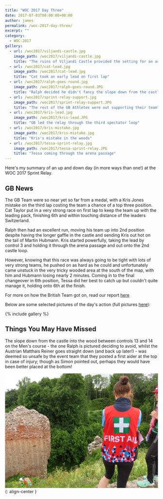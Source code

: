 ```yaml
---
title: "WOC 2017 Day Three"
date: 2017-07-03T00:00:00+00:00
author: james
permalink: /woc-2017-day-three/
excerpt: ""
category:
  - WOC-2017
gallery:
  - url: /woc2017/viljandi-castle.jpg
    image_path: /woc2017/viljandi-castle.jpg
    title: "The ruins of Viljandi Castle provided the setting for an action-packed Sprint Relay"
  - url: /woc2017/cat-lead.jpg
    image_path: /woc2017/cat-lead.jpg
    title: "Cat took an early lead on first lap"
  - url: /woc2017/ralph-goes-round.jpg
    image_path: /woc2017/ralph-goes-round.JPG
    title: "Ralph decided he didn't fancy the slope down from the castle"
  - url: /woc2017/sprint-relay-support.jpg
    image_path: /woc2017/sprint-relay-support.JPG
    title: "The rest of the GB Athletes were out supporting their team"
  - url: /woc2017/kris-lead.jpg
    image_path: /woc2017/kris-lead.JPG
    title: "GB led the relay through the third spectator loop"
  - url: /woc2017/kris-mistake.jpg
    image_path: /woc2017/kris-mistake.jpg
    title: "Kris's mistake in the woods"
  - url: /woc2017/tessa-sprint-relay.jpg
    image_path: /woc2017/tessa-sprint-relay.JPG
    title: "Tessa coming through the arena passage"
---
```

Here's my summary of an up and down day (in more ways than one!) at the WOC 2017 Sprint Relay.

## GB News
The GB Team were so near yet so far from a medal, with a Kris Jones mistake on the third lap costing the team a chance of a top three position. Cat Taylor put in a very strong race on first lap to keep the team up with the leading pack, finishing 6th and within touching distance of the leaders Switzerland. 

Ralph then had an excellent run, moving his team up into 2nd position despite having the longer gaffle in the castle and sending Kris out hot on the tail of Martin Hubmann. Kris started powerfully, taking the lead by control 3 and holding it through the arena passage and out onto the 2nd castle loop. 

However, knowing that this race was always going to be tight with lots of very strong teams, he pushed on as hard as he could and unfortunately came unstuck in the very tricky wooded area at the south of the map, with him and Hubmann losing nearly 2 minutes. Coming in to the final changeover in 6th position, Tessa did her best to catch up but couldn't quite manage it, holding onto 6th at the finish.

For more on how the British Team got on, read our report [here](https://www.britishorienteering.org.uk/index.php?pg=news_archive&item=3796)

Below are some selected pictures of the day's action (full pictures [here](https://www.flickr.com/photos/maprunner/albums/72157682913563624/with/34869919053/)):

{% include gallery %}

## Things You May Have Missed
The slope down from the castle into the wood between controls 13 and 14 on the Men's course - the one Ralph is pictured deciding to avoid, whilst the Austrian Matthais Reiner goes straight down (and back up later!) - was deemed so unsafe by the event team that they posted a first aider at the top in case of injury; though as Simon pointed out, perhaps they would have been better placed at the bottom!

![First aider](/images/woc2017/first-aid.JPG){: align-center }